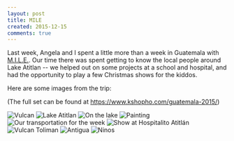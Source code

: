 ```yaml
---
layout: post
title: MILE
created: 2015-12-15
comments: true
---
```


Last week, Angela and I spent a little more than a week in Guatemala with [M.I.L.E.](http://www.themusicisloveexchange.org/). Our time there was spent getting to know the local people around Lake Atitlan -- we helped out on some projects at a school and hospital, and had the opportunity to play a few Christmas shows for the kiddos. 

Here are some images from the trip:

(The full set can be found at https://www.kshopho.com/guatemala-2015/)

![Vulcan](https://static1.squarespace.com/static/582babc4d2b857cf78f92162/583bb6b5579fb36e9ca08da3/583bb86dcd0f680ecaada115/1480308866789/20151206-DSCF2135.jpg?format=1000w)
![Lake Atitlan](https://static1.squarespace.com/static/582babc4d2b857cf78f92162/583bb6b5579fb36e9ca08da3/583bb87bcd0f680ecaada1b8/1480308875151/20151206-DSCF2158.jpg?format=1000w)
![On the lake](https://static1.squarespace.com/static/582babc4d2b857cf78f92162/583bb6b5579fb36e9ca08da3/583bb9bae4fcb5b7cf491f6e/1480309195164/20151207-DSCF2232.jpg?format=1000w)
![Painting](https://static1.squarespace.com/static/582babc4d2b857cf78f92162/583bb6b5579fb36e9ca08da3/583bba45893fc0a390cff813/1480309335320/20151208-DSCF2390.jpg?format=1000w)
![Our transportation for the week](https://static1.squarespace.com/static/582babc4d2b857cf78f92162/583bb6b5579fb36e9ca08da3/583bbacf893fc0a390cffd22/1480309470864/20151209-DSCF2535.jpg?format=1000w)
![Show at Hospitalito Atitlán](https://static1.squarespace.com/static/582babc4d2b857cf78f92162/583bb6b5579fb36e9ca08da3/583bbb0103596e128e11e579/1480309517501/20151210-DSCF2597.jpg?format=1000w)
![Vulcan Toliman](https://static1.squarespace.com/static/582babc4d2b857cf78f92162/583bb6b5579fb36e9ca08da3/583bbb5ed2b857c44d53067f/1480309613064/20151211-DSCF2667.jpg?format=1000w)
![Antigua](https://static1.squarespace.com/static/582babc4d2b857cf78f92162/583bb6b5579fb36e9ca08da3/583bbb8ae58c622c2546e8d0/1480309656501/20151212-DSCF2693.jpg?format=1000w)
![Ninos](https://static1.squarespace.com/static/582babc4d2b857cf78f92162/583bb6b5579fb36e9ca08da3/583bba51e6f2e12168a46713/1480309342734/20151208-DSCF2393.jpg?format=1000w)
